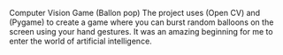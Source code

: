 Computer Vision Game (Ballon pop)
The project uses (Open CV) and (Pygame) to create a game where you can burst random balloons on the screen using your hand gestures. It was an amazing beginning for me to enter the world of artificial intelligence.

